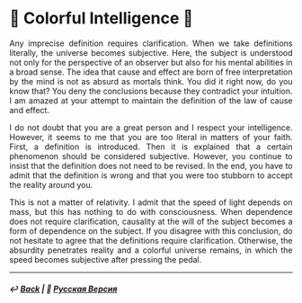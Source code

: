 # 🎨 Colorful Intelligence 🎨
<p align="justify">Any imprecise definition requires clarification. When we take definitions literally, the universe becomes subjective. Here, the subject is understood not only for the perspective of an observer but also for his mental abilities in a broad sense. The idea that cause and effect are born of free interpretation by the mind is not as absurd as mortals think. You did it right now, do you know that? You deny the conclusions because they contradict your intuition. I am amazed at your attempt to maintain the definition of the law of cause and effect.</p>

<p align="justify">I do not doubt that you are a great person and I respect your intelligence. However, it seems to me that you are too literal in matters of your faith. First, a definition is introduced. Then it is explained that a certain phenomenon should be considered subjective. However, you continue to insist that the definition does not need to be revised. In the end, you have to admit that the definition is wrong and that you were too stubborn to accept the reality around you.</p>

<p align="justify">This is not a matter of relativity. I admit that the speed of light depends on mass, but this has nothing to do with consciousness. When dependence does not require clarification, causality at the will of the subject becomes a form of dependence on the subject. If you disagree with this conclusion, do not hesitate to agree that the definitions require clarification. Otherwise, the absurdity penetrates reality and a colorful universe remains, in which the speed becomes subjective after pressing the pedal.</p>

***

##### ↩️ [Back](index.md) | 🌻 [Русская Версия](colorful-2.md) 
